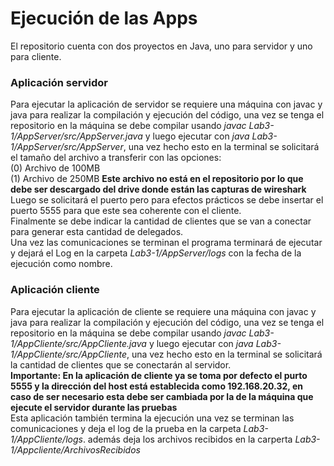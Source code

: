 # Ejecución de las Apps
El repositorio cuenta con dos proyectos en Java, uno para servidor y uno para cliente. 
### Aplicación servidor
Para ejecutar la aplicación de servidor se requiere una máquina con javac y java para realizar la compilación y ejecución del código, una vez se tenga el repositorio en la máquina se debe compilar usando _javac Lab3-1/AppServer/src/AppServer.java_ y luego ejecutar con _java Lab3-1/AppServer/src/AppServer_, una vez hecho esto en la terminal se solicitará el tamaño del archivo a transferir con las opciones:<br>
  (0) Archivo de 100MB<br>
  (1) Archivo de 250MB **Este archivo no está en el repositorio por lo que debe ser descargado del drive donde están las capturas de wireshark**<br>
Luego se solicitará el puerto pero para efectos prácticos se debe insertar el puerto 5555 para que este sea coherente con el cliente.<br>
Finalmente se debe indicar la cantidad de clientes que se van a conectar para generar esta cantidad de delegados.<br>
Una vez las comunicaciones se terminan el programa terminará de ejecutar y dejará el Log en la carpeta _Lab3-1/AppServer/logs_ con la fecha de la ejecución como nombre.

### Aplicación cliente
Para ejecutar la aplicación de cliente se requiere una máquina con javac y java para realizar la compilación y ejecución del código, una vez se tenga el repositorio en la máquina se debe compilar usando _javac Lab3-1/AppCliente/src/AppCliente.java_ y luego ejecutar con _java Lab3-1/AppCliente/src/AppCliente_, una vez hecho esto en la terminal se solicitará la cantidad de clientes que se conectarán al servidor. <br>
**Importante: En la aplicación de cliente ya se toma por defecto el purto 5555 y la dirección del host está establecida como 192.168.20.32, en caso de ser necesario esta debe ser cambiada por la de la máquina que ejecute el servidor durante las pruebas**<br>
Esta aplicación también termina la ejecución una vez se terminan las comunicaciones y deja el log de la prueba en la carpeta _Lab3-1/AppCliente/logs_. además deja los archivos recibidos en la carperta _Lab3-1/Appcliente/ArchivosRecibidos_
